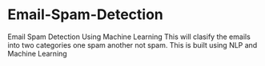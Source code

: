 # Email-Spam-Detection
Email Spam Detection Using Machine Learning
This will clasify the emails into two categories one spam another not spam.
This is built using NLP and Machine Learning

